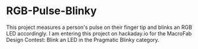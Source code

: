 # RGB-Pulse-Blinky
This project measures a person's pulse on their finger tip and blinks an RGB LED accordingly.
I am entering this project on hackaday.io for the MacroFab Design Contest: Blink an LED in the Pragmatic Blinky category.
